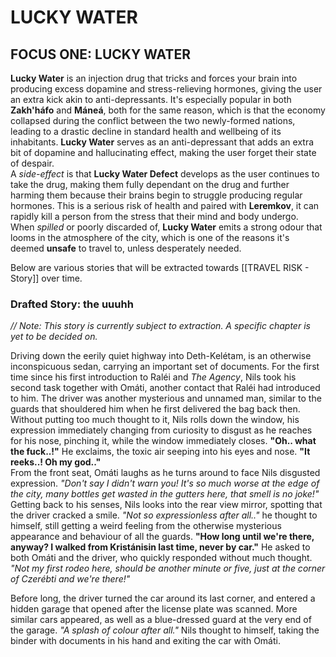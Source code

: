 # LUCKY WATER
## FOCUS ONE: LUCKY WATER
**Lucky Water** is an injection drug that tricks and forces your brain into producing excess dopamine and stress-relieving hormones, giving the user an extra kick akin to anti-depressants. It's especially popular in both **Zakh'háfo** and **Máneá**, both for the same reason, which is that the economy collapsed during the conflict between the two newly-formed nations, leading to a drastic decline in standard health and wellbeing of its inhabitants. **Lucky Water** serves as an anti-depressant that adds an extra bit of dopamine and hallucinating effect, making the user forget their state of despair. \
A *side-effect* is that **Lucky Water Defect** develops as the user continues to take the drug, making them fully dependant on the drug and further harming them because their brains begin to struggle producing regular hormones. This is a serious risk of health and paired with **Leremkov**, it can rapidly kill a person from the stress that their mind and body undergo. \
When *spilled* or poorly discarded of, **Lucky Water** emits a strong odour that looms in the atmosphere of the city, which is one of the reasons it's deemed **unsafe** to travel to, unless desperately needed.

Below are various stories that will be extracted towards [[TRAVEL RISK - Story]] over time.

### Drafted Story: the uuuhh
*// Note: This story is currently subject to extraction. A specific chapter is yet to be decided on.*

Driving down the eerily quiet highway into Deth-Kelétam, is an otherwise inconspicuous sedan, carrying an important set of documents. For the first time since his first introduction to Raléi and *The Agency*, Nils took his second task together with Omáti, another contact that Raléi had introduced to him. The driver was another mysterious and unnamed man, similar to the guards that shouldered him when he first delivered the bag back then. Without putting too much thought to it, Nils rolls down the window, his expression immediately changing from curiosity to disgust as he reaches for his nose, pinching it, while the window immediately closes. **"Oh.. what the fuck..!"** He exclaims, the toxic air seeping into his eyes and nose. **"It reeks..! Oh my god.."** \
From the front seat, Omáti laughs as he turns around to face Nils disgusted expression. *"Don't say I didn't warn you! It's so much worse at the edge of the city, many bottles get wasted in the gutters here, that smell is no joke!"* \
Getting back to his senses, Nils looks into the rear view mirror, spotting that the driver cracked a smile. *"Not so expressionless after all.."* he thought to himself, still getting a weird feeling from the otherwise mysterious appearance and behaviour of all the guards. **"How long until we're there, anyway? I walked from Kristánisin last time, never by car."** He asked to both Omáti and the driver, who quickly responded without much thought. *"Not my first rodeo here, should be another minute or five, just at the corner of Czerébti and we're there!"*

Before long, the driver turned the car around its last corner, and entered a hidden garage that opened after the license plate was scanned. More similar cars appeared, as well as a blue-dressed guard at the very end of the garage. *"A splash of colour after all."* Nils thought to himself, taking the binder with documents in his hand and exiting the car with Omáti. 
